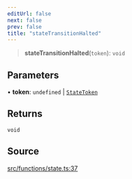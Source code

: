 ```yaml
---
editUrl: false
next: false
prev: false
title: "stateTransitionHalted"
---
```


> **stateTransitionHalted**(`token`): `void`

## Parameters

• **token**: `undefined` \| [`StateToken`](/api/classes/statetoken/)

## Returns

`void`

## Source

[src/functions/state.ts:37](https://github.com/relishinc/dill-pixel/blob/10f512f7f577ca5e74162827f11215b28df5ca97/src/functions/state.ts#L37)
